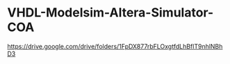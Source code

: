 # VHDL-Modelsim-Altera-Simulator-COA
https://drive.google.com/drive/folders/1FpDX877rbFLOxgtfdLhBflT9nhlNBhD3
